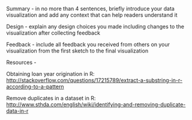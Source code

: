 Summary - in no more than 4 sentences, briefly introduce your data
          visualization and add any context that can help readers
          understand it


Design - explain any design choices you made including changes to
         the visualization after collecting feedback

Feedback - include all feedback you received from others on your
           visualization from the first sketch to the final visualization

Resources -

Obtaining loan year origination in R:
http://stackoverflow.com/questions/17215789/extract-a-substring-in-r-according-to-a-pattern

Remove duplicates in a dataset in R:
http://www.sthda.com/english/wiki/identifying-and-removing-duplicate-data-in-r

